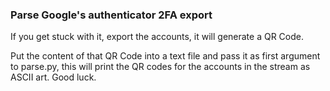 ### Parse Google's authenticator 2FA export

If you get stuck with it, export the accounts, it will generate a QR Code.

Put the content of that QR Code into a text file and pass it as first argument to parse.py, 
this will print the QR codes for the accounts in the stream as ASCII art. Good luck.
